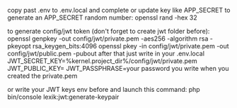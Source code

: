 copy past .env to .env.local and complete or update key like APP_SECRET
to generate an APP_SECRET random number: openssl rand -hex 32

to generate config/jwt token (don't forget to create jwt folder before):
openssl genpkey -out config/jwt/private.pem -aes256 -algorithm rsa -pkeyopt rsa_keygen_bits:4096
openssl pkey -in config/jwt/private.pem -out config/jwt/public.pem -pubout
after that just write in your .env.local 
JWT_SECRET_KEY=%kernel.project_dir%/config/jwt/private.pem
JWT_PUBLIC_KEY=
JWT_PASSPHRASE=your password you write when you created the private.pem

or write your JWT keys env before and launch this command:
php bin/console lexik:jwt:generate-keypair